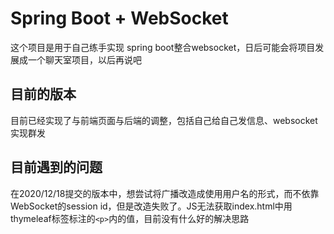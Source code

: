 # Spring Boot + WebSocket  

这个项目是用于自己练手实现 spring boot整合websocket，日后可能会将项目发展成一个聊天室项目，以后再说吧  

## 目前的版本  

目前已经实现了与前端页面与后端的调整，包括自己给自己发信息、websocket实现群发  

## 目前遇到的问题  

在2020/12/18提交的版本中，想尝试将广播改造成使用用户名的形式，而不依靠WebSocket的session id，但是改造失败了。JS无法获取index.html中用thymeleaf标签标注的`<p>`内的值，目前没有什么好的解决思路  
